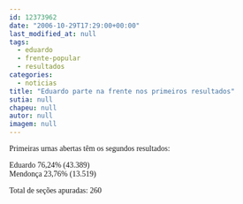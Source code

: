 ```yaml
---
id: 12373962
date: "2006-10-29T17:29:00+00:00"
last_modified_at: null
tags:
  - eduardo
  - frente-popular
  - resultados
categories:
  - noticias
title: "Eduardo parte na frente nos primeiros resultados"
sutia: null
chapeu: null
autor: null
imagem: null
---
```

<p><P><FONT face=Verdana>Primeiras urnas abertas têm os segundos resultados:</FONT></P></p>
<p><P><FONT face=Verdana>Eduardo 76,24% (43.389)<BR></FONT><FONT face=Verdana>Mendonça 23,76% (13.519)</FONT></P></p>
<p><P><FONT face=Verdana>Total de&nbsp;seções&nbsp;apuradas: 260</FONT></P> </p>
